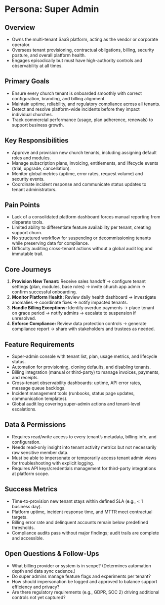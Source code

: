 # Persona: Super Admin

## Overview
- Owns the multi-tenant SaaS platform, acting as the vendor or corporate operator.
- Oversees tenant provisioning, contractual obligations, billing, security posture, and overall platform health.
- Engages episodically but must have high-authority controls and observability at all times.

## Primary Goals
- Ensure every church tenant is onboarded smoothly with correct configuration, branding, and billing alignment.
- Maintain uptime, reliability, and regulatory compliance across all tenants.
- Detect and resolve platform-wide incidents before they impact individual churches.
- Track commercial performance (usage, plan adherence, renewals) to support business growth.

## Key Responsibilities
- Approve and provision new church tenants, including assigning default roles and modules.
- Manage subscription plans, invoicing, entitlements, and lifecycle events (trial, upgrade, cancellation).
- Monitor global metrics (uptime, error rates, request volume) and security events.
- Coordinate incident response and communicate status updates to tenant administrators.

## Pain Points
- Lack of a consolidated platform dashboard forces manual reporting from disparate tools.
- Limited ability to differentiate feature availability per tenant, creating support churn.
- No structured workflow for suspending or decommissioning tenants while preserving data for compliance.
- Difficulty auditing cross-tenant actions without a global audit log and immutable trail.

## Core Journeys
1. **Provision New Tenant:** Receive sales handoff → configure tenant settings (plan, modules, base roles) → invite church app admin → confirm successful onboarding.
2. **Monitor Platform Health:** Review daily health dashboard → investigate anomalies → coordinate fixes → notify impacted tenants.
3. **Handle Billing Exceptions:** Identify overdue payments → place tenant on grace period → notify admins → escalate to suspension if unresolved.
4. **Enforce Compliance:** Review data protection controls → generate compliance report → share with stakeholders and trustees as needed.

## Feature Requirements
- Super-admin console with tenant list, plan, usage metrics, and lifecycle status.
- Automation for provisioning, cloning defaults, and disabling tenants.
- Billing integration (manual or third-party) to manage invoices, payments, and receipts.
- Cross-tenant observability dashboards: uptime, API error rates, message queue backlogs.
- Incident management tools (runbooks, status page updates, communication templates).
- Global audit log covering super-admin actions and tenant-level escalations.

## Data & Permissions
- Requires read/write access to every tenant’s metadata, billing info, and configuration.
- Needs read-only insight into tenant activity metrics but not necessarily raw sensitive member data.
- Must be able to impersonate or temporarily access tenant admin views for troubleshooting with explicit logging.
- Requires API keys/credentials management for third-party integrations at platform scope.

## Success Metrics
- Time-to-provision new tenant stays within defined SLA (e.g., < 1 business day).
- Platform uptime, incident response time, and MTTR meet contractual targets.
- Billing error rate and delinquent accounts remain below predefined thresholds.
- Compliance audits pass without major findings; audit trails are complete and accessible.

## Open Questions & Follow-Ups
- What billing provider or system is in scope? (Determines automation depth and data sync cadence.)
- Do super admins manage feature flags and experiments per tenant?
- How should impersonation be logged and approved to balance support efficiency and privacy?
- Are there regulatory requirements (e.g., GDPR, SOC 2) driving additional controls not yet captured?
